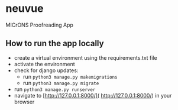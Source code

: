 # neuvue
MICrONS Proofreading App

## How to run the app locally

- create a virtual environment using the requirements.txt file 
- activate the environment
- check for django updates:
	- run `python3 manage.py makemigrations` 
	- run `python3 manage.py migrate`
- run `python3 manage.py runserver` 
- navigate to [http://127.0.0.1:8000/]( http://127.0.0.1:8000/) in your browser

